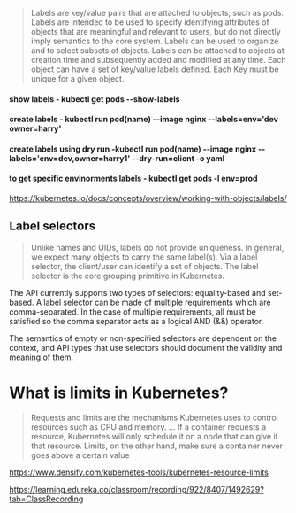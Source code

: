 > Labels are key/value pairs that are attached to objects, such as pods. Labels are intended to be used to specify identifying attributes of objects that are meaningful and relevant to users, but do not directly imply semantics to the core system. Labels can be used to organize and to select subsets of objects. Labels can be attached to objects at creation time and subsequently added and modified at any time. Each object can have a set of key/value labels defined. Each Key must be unique for a given object.

#### show labels - kubectl get pods --show-labels

#### create labels - kubectl run pod(name) --image nginx --labels=env='dev  owner=harry'

#### create labels using dry run -kubectl run pod(name) --image nginx --labels='env=dev,owner=harry1' --dry-run=client -o yaml

#### to get specific envinorments labels - kubectl get pods -l env=prod

https://kubernetes.io/docs/concepts/overview/working-with-objects/labels/

## Label selectors
> Unlike names and UIDs, labels do not provide uniqueness. In general, we expect many objects to carry the same label(s).
Via a label selector, the client/user can identify a set of objects. The label selector is the core grouping primitive in Kubernetes.

The API currently supports two types of selectors: equality-based and set-based. A label selector can be made of multiple requirements which are comma-separated. In the case of multiple requirements, all must be satisfied so the comma separator acts as a logical AND (&&) operator.

The semantics of empty or non-specified selectors are dependent on the context, and API types that use selectors should document the validity and meaning of them.


# What is limits in Kubernetes?
 > Requests and limits are the mechanisms Kubernetes uses to control resources such as CPU and memory. ... If a container requests a resource, Kubernetes will only schedule it on a node that can give it that resource. Limits, on the other hand, make sure a container never goes above a certain value

 https://www.densify.com/kubernetes-tools/kubernetes-resource-limits

 https://learning.edureka.co/classroom/recording/922/8407/1492629?tab=ClassRecording
